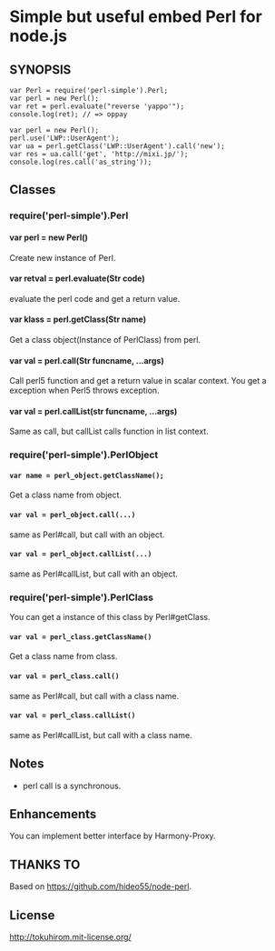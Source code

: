 Simple but useful embed Perl for node.js
========================================

SYNOPSIS
--------

    var Perl = require('perl-simple').Perl;
    var perl = new Perl();
    var ret = perl.evaluate("reverse 'yappo'");
    console.log(ret); // => oppay

    var perl = new Perl();
    perl.use('LWP::UserAgent');
    var ua = perl.getClass('LWP::UserAgent').call('new');
    var res = ua.call('get', 'http://mixi.jp/');
    console.log(res.call('as_string'));

Classes
-------

### require('perl-simple').Perl

#### var perl = new Perl()

Create new instance of Perl.

#### var retval = perl.evaluate(Str code)

evaluate the perl code and get a return value.

#### var klass = perl.getClass(Str name)

Get a class object(Instance of PerlClass) from perl.

#### var val = perl.call(Str funcname, ...args)

Call perl5 function and get a return value in scalar context.
You get a exception when Perl5 throws exception.

#### var val = perl.callList(str funcname, ...args)

Same as call, but callList calls function in list context.

### require('perl-simple').PerlObject

#### `var name = perl_object.getClassName();`

Get a class name from object.

#### `var val = perl_object.call(...)`

same as Perl#call, but call with an object.

#### `var val = perl_object.callList(...)`

same as Perl#callList, but call with an object.

### require('perl-simple').PerlClass

You can get a instance of this class by Perl#getClass.

#### `var val = perl_class.getClassName()`

Get a class name from class.

#### `var val = perl_class.call()`

same as Perl#call, but call with a class name.

#### `var val = perl_class.callList()`

same as Perl#callList, but call with a class name.

Notes
-----

  * perl call is a synchronous.

Enhancements
------------

You can implement better interface by Harmony-Proxy.

THANKS TO
---------

Based on https://github.com/hideo55/node-perl.

License
-------

http://tokuhirom.mit-license.org/

